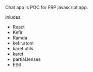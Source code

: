Chat app is POC for FRP javascript app.

Inludes:
- React
- Kefir
- Ramda
- kefir.atom
- karet.utils
- karet
- partial.lenses
- ES6
